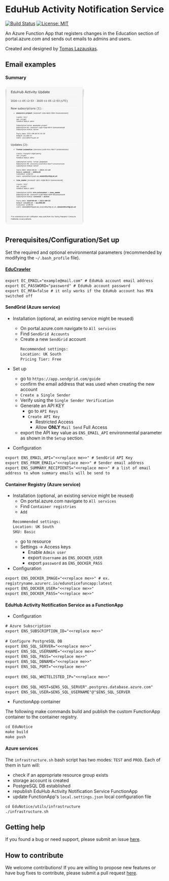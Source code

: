 # EduHub Activity Notification Service

[![Build Status](https://travis-ci.com/tomaslaz/EduNotice.svg?branch=main)](https://travis-ci.org/tomaslaz/EduNotice) [![License: MIT](https://img.shields.io/badge/License-MIT-yellow.svg)](https://opensource.org/licenses/MIT)

An Azure Function App that registers changes in the Education section of portal.azure.com and sends out emails to admins and users.

Created and designed by <a href="https://github.com/tomaslaz">Tomas Lazauskas</a>.

## Email examples

#### Summary

<p align="left">
  <img src="media/email_examples/summary.png" width="250">
</p>

## Prerequisites/Configuration/Set up

Set the required and optional environmental parameters (recommended by modifying the `~/.bash_profile` file).

#### [EduCrawler](https://github.com/tomaslaz/EduCrawler)

```{bash}
export EC_EMAIL="example@mail.com" # EduHub account email address
export EC_PASSWORD="password" # EduHub account password
export EC_MFA=false # it only works if the EduHub account has MFA switched off
```

#### SendGrid (Azure service)

- Installation (optional, an existing service might be reused)
    - On portal.azure.com navigate to `All services`
    - Find `SendGrid Accounts`
    - Create a new `SendGrid` account
      ```
      Recommended settings:
      Location: UK South
      Pricing Tier: Free
      ```
- Set up
  - go to `https://app.sendgrid.com/guide`
  - confirm the email address that was used when creating the new account
  - `Create a Single Sender`
  - Verify using the `Single Sender Verification`
  - Generate an API KEY
    - go to `API Keys`
    - `Create API Key`
      - Restricted Access
      - Allow **ONLY** `Mail Send` Full Access
  - export the API key value as `ENS_EMAIL_API` environmental parameter as shown in the `Setup` section.

- Configuration
```{bash}
export ENS_EMAIL_API="<<replace me>>" # SendGrid API Key
export ENS_FROM_EMAIL="<<replace me>>" # Sender email address
export ENS_SUMMARY_RECIPIENTS="<<replace me>>" # a list of email address to whom summary emails will be send to
```

#### Container Registry (Azure service)

- Installation (optional, an existing service might be reused)
  - On portal.azure.com navigate to `All services`
  - Find `Container registries`
  - `Add`
  ```
  Recommended settings:
  Location: UK South
  SKU: Basic
  ```
  - go to resource
  - Settings -> Access keys
    - Enable `Admin user`
    - export `Username` as `ENS_DOCKER_USER`
    - export `password` as `ENS_DOCKER_PASS`
- Configuration
```{bash}
export ENS_DOCKER_IMAGE="<<replace me>>" # ex. registryname.azurerc.io/edunoticefuncapp:latest
export ENS_DOCKER_USER="<<replace me>>"
export ENS_DOCKER_PASS="<<replace me>>"
```

#### EduHub Activity Notification Service as a FunctionApp

- Configuration

```{bash}
# Azure Subscription
export ENS_SUBSCRIPTION_ID="<<replace me>>"

# Configure PostgreSQL DB
export ENS_SQL_SERVER="<<replace me>>"
export ENS_SQL_USERNAME="<<replace me>>"
export ENS_SQL_PASS="<<replace me>>"
export ENS_SQL_DBNAME="<<replace me>>"
export ENS_SQL_PORT="<<replace me>>"

export ENS_SQL_WHITELISTED_IP="<<replace me>>"

export ENS_SQL_HOST=$ENS_SQL_SERVER".postgres.database.azure.com"
export ENS_SQL_USER=$ENS_SQL_USERNAME"@"$ENS_SQL_SERVER
```
- FunctionApp container

The following make commands build and publish the custom FunctionApp container to the container registry.

```{bash}
cd EduNotice
make build
make push
```

#### Azure services

The `infrastructure.sh` bash script has two modes: `TEST` and `PROD`. Each of them in turn will:

- check if an appropriate resource group exists
- storage account is created
- PostgreSQL DB established
- republish EduHub Activity Notification Service FunctionApp
- update FunctionApp's `local.settings.json` local configuration file

```{bash}
cd EduNotice/utils/infrastructure
./infrastructure.sh
```

## Getting help
If you found a bug or need support, please submit an issue [here](https://github.com/tomaslaz/EduNotice/issues/new).

## How to contribute
We welcome contributions! If you are willing to propose new features or have bug fixes to contribute, please submit a pull request [here](https://github.com/tomaslaz/EduNotice/pulls).
